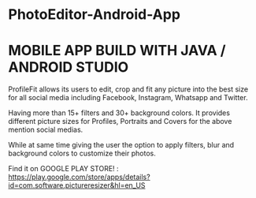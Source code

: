 # PhotoEditor-Android-App

# MOBILE APP BUILD WITH JAVA / ANDROID STUDIO

ProfileFit allows its users to edit, crop and fit any picture into the best size for all social media including Facebook, Instagram, Whatsapp and Twitter.

Having more than 15+ filters and 30+ background colors.
It provides different picture sizes for Profiles, Portraits and Covers for the above mention social medias.

While at same time giving the user the option to apply filters, blur and background colors to customize their photos.

Find it on GOOGLE PLAY STORE! : https://play.google.com/store/apps/details?id=com.software.pictureresizer&hl=en_US
